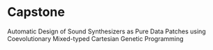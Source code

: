 # Capstone
Automatic Design of Sound Synthesizers as Pure Data Patches using Coevolutionary Mixed-typed Cartesian Genetic Programming
